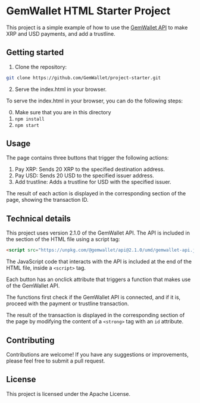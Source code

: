 # GemWallet HTML Starter Project

This project is a simple example of how to use the [GemWallet API](https://gemwallet.app/docs/api/using-gemwallet-in-browser) to make XRP and USD payments, and add a trustline.

## Getting started
1. Clone the repository:
```bash
git clone https://github.com/GemWallet/project-starter.git
```
2. Serve the index.html in your browser.

To serve the index.html in your browser, you can do the following steps:

0. Make sure that you are in this directory
1. `npm install`
2. `npm start`


## Usage
The page contains three buttons that trigger the following actions:
1. Pay XRP: Sends 20 XRP to the specified destination address.
2. Pay USD: Sends 20 USD to the specified issuer address.
3. Add trustline: Adds a trustline for USD with the specified issuer.

The result of each action is displayed in the corresponding section of the page, showing the transaction ID.

## Technical details
This project uses version 2.1.0 of the GemWallet API. The API is included in the <head> section of the HTML file using a script tag:

```html
<script src="https://unpkg.com/@gemwallet/api@2.1.0/umd/gemwallet-api.js"></script>
```

The JavaScript code that interacts with the API is included at the end of the HTML file, inside a `<script>` tag.

Each button has an onclick attribute that triggers a function that makes use of the GemWallet API.

The functions first check if the GemWallet API is connected, and if it is, proceed with the payment or trustline transaction.

The result of the transaction is displayed in the corresponding section of the page by modifying the content of a `<strong>` tag with an `id` attribute.

## Contributing
Contributions are welcome! If you have any suggestions or improvements, please feel free to submit a pull request.

## License
This project is licensed under the Apache License.